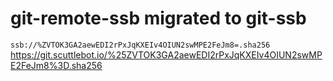 # git-remote-ssb migrated to git-ssb

`ssb://%ZVTOK3GA2aewEDI2rPxJqKXEIv4OIUN2swMPE2FeJm8=.sha256`
https://git.scuttlebot.io/%25ZVTOK3GA2aewEDI2rPxJqKXEIv4OIUN2swMPE2FeJm8%3D.sha256
